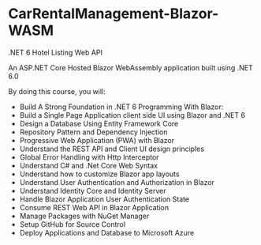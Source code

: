 # CarRentalManagement-Blazor-WASM
.NET 6 Hotel Listing Web API 

An ASP.NET Core Hosted Blazor WebAssembly application built using .NET 6.0 

By doing this course, you will:
<ul>
    <li>
        Build A Strong Foundation in .NET 6 Programming With Blazor:
    </li>
    <li>
        Build a Single Page Application client side UI using Blazor and .NET 6
    </li>
    <li>
        Design a Database Using Entity Framework Core
    </li>
    <li>
        Repository Pattern and Dependency Injection
    </li>
    <li>
        Progressive Web Application (PWA) with Blazor
    </li>
    <li>
        Understand the REST API and Client UI design principles
    </li>
    <li>
        Global Error Handling with Http Interceptor
    </li>
    <li>
        Understand C# and .Net Core Web Syntax
    </li>
    <li>
        Understand how to customize Blazor app layouts
    </li>
    <li>
        Understand User Authentication and Authorization in Blazor
    </li>
    <li>
        Understand Identity Core and Identity Server
    </li>
    <li>
        Handle Blazor Application User Authentication State
    </li>
    <li>
        Consume REST Web API in Blazor Application
    </li>
    <li>
        Manage Packages with NuGet Manager
    </li>
    <li>
        Setup GitHub for Source Control
    </li>
    <li>    Deploy Applications and Database to Microsoft Azure</li>
</ul>



